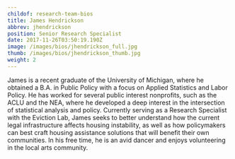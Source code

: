```yaml
---
childof: research-team-bios
title: James Hendrickson
abbrev: jhendrickson
position: Senior Research Specialist
date: 2017-11-26T03:50:19.190Z
image: /images/bios/jhendrickson_full.jpg
thumb: /images/bios/jhendrickson_thumb.jpg
weight: 2
---
```

James is a recent graduate of the University of Michigan, where he obtained a B.A. in Public Policy with a focus on Applied Statistics and Labor Policy. He has worked for several public interest nonprofits, such as the ACLU and the NEA, where he developed a deep interest in the intersection of statistical analysis and policy. Currently serving as a Research Specialist with the Eviction Lab, James seeks to better understand how the current legal infrastructure affects housing instability, as well as how policymakers can best craft housing assistance solutions that will benefit their own communities. In his free time, he is an avid dancer and enjoys volunteering in the local arts community.
